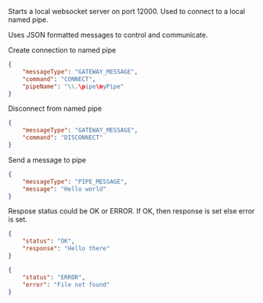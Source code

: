 Starts a local websocket server on port 12000. Used to connect to a local named pipe.

Uses JSON formatted messages to control and communicate.

Create connection to named pipe
```json
{
	"messageType": "GATEWAY_MESSAGE",
	"command": "CONNECT",
	"pipeName": "\\.\pipe\myPipe"
}
```

Disconnect from named pipe
```JSON
{
	"messageType": "GATEWAY_MESSAGE",
	"command": "DISCONNECT"
}
```

Send a message  to pipe
```JSON
{
	"messageType": "PIPE_MESSAGE",
	"message": "Hello world"
}
```

Respose status could be OK or ERROR. If OK, then response is set else error is set. 
```JSON
{
	"status": "OK",
	"response": "Hello there"
}
```

```JSON
{
	"status": "ERROR",
	"error": "File not found"
}
```